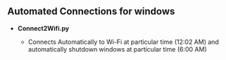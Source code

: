 ## Automated Connections for windows

- **Connect2Wifi.py**

  - Connects Automatically to Wi-Fi at particular time (12:02 AM) and automatically shutdown windows at particular time (6:00 AM)
